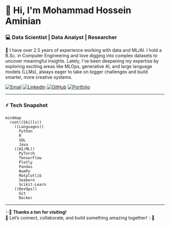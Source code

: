 # 👋 Hi, I'm Mohammad Hossein Aminian  
### 💻 Data Scientist | Data Analyst | Researcher  

🚀 I have over 2.5 years of experience working with data and ML/AI. I hold a B.Sc. in Computer Engineering and love digging into complex datasets to uncover meaningful insights. Lately, I’ve been deepening my expertise by exploring exciting areas like MLOps, generative AI, and large language models (LLMs), always eager to take on bigger challenges and build smarter, more creative systems.


[![Email](https://img.shields.io/badge/Email-D14836?style=for-the-badge&logo=gmail&logoColor=white)](mailto:mohammadhossein.aminian@gmail.com)
[![LinkedIn](https://img.shields.io/badge/LinkedIn-0077B5?style=for-the-badge&logo=linkedin&logoColor=white)](https://www.linkedin.com/in/mh-aminain/)
[![GitHub](https://img.shields.io/badge/GitHub-181717?style=for-the-badge&logo=github&logoColor=white)](https://github.com/mohos01)
[![Portfolio](https://img.shields.io/badge/Portfolio-000?style=for-the-badge&logo=google-chrome&logoColor=white)](https://mh-aminian.github.io/website/)




---

### ⚡ Tech Snapshot

```mermaid
mindmap
  root((Skills))
    ((Languages))
      Python
      R
      SQL
      Java
    ((AI/ML))
      PyTorch
      TensorFlow
      Plotly
      Pandas
      NumPy
      Matplotlib
      Seaborn
      Scikit-Learn
    ((DevOps))
      Git
      Docker
```

---

  ✨🙏 <b>Thanks a ton for visiting!</b><br/>
  🚀 Let’s connect, collaborate, and build something amazing together! 💡🤝
